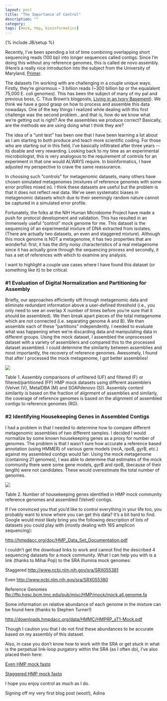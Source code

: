 ```yaml
---
layout: post
title: "The Importance of Control"
description: ""
category: 
tags: [mock, hmp, bioinformatics]
---
```

{% include JB/setup %}
<p>Recently, I’ve been spending a lot of time combining overlapping short sequencing reads (100 bp) into longer sequences called contigs.  Since I’m doing this without any reference genomes, this is called de novo assembly.  (Here’s a really nice introduction into the subject from the University of Maryland, <a href="http://www.cbcb.umd.edu/research/assembly_primer.shtml">Primer</a>.</p>

<p>The datasets I’m working with are challenging in a couple unique ways.  Firstly, they’re ginormous – 3 billion reads (~300 billion bp or the equalalent 75,000 E. coli genomes).  This has been the subject of many of my pal and previous boss, C. Titus Brown’s blogposts, <a href="http://ivory.idyll.org/blog/">Living in an Ivory Basement</a>).  We think we have a good grasp on how to process and assemble this data nowadays.   One of the key things I realized while dealing with this first challenge was the second problem…and that is, how do we know what we’re getting out is right?  Are the assemblies we produce correct?   Basically, are the methods we are using doing what I think they are?</p>

<p>The idea of a “unit test” has been one that I have been learning a lot about as I am starting to both produce and teach more scientific coding.  For those who are starting out in this field, I’ve basically infiltrated after three years -- its doable and very rewarding.  Looking back to my time as an experimental microbiologist, this is very analogous to the requirement of controls for an experiment in that one would ALWAYS require.  In bioinformatics, I have adjusted my perspective to crave the same reassurance.</p>

<p>In choosing such “controls” for metagenomic datasets, many others have chosen simulated metagenomes (mixtures of reference genomes with some error profiles mixed in).  I think these datasets are useful but the problem is that it does not reflect real data.  We’ve seen systematic biases in metagenomic datasets which due to their seemingly random nature cannot be captured in a simulated error profile.</p>

<p>Fortunately, the folks at the NIH Human Microbiome Project have made a push for protocol development and validation.  This has resulted in an immensely useful “control” mock genome for me.  This dataset is the sequencing of an experimental mixture of DNA extracted from isolates.  (There are actually two datasets, an even and staggered mixture).  Although this mock genome is NOT a metagenome, it has two properties that are wonderful:  first, it has the dirty noisy characteristics of a real metagenome since it has actually gone through the sequencing process and secondly, it has a set of references with which to examine any analysis.</p>

<p>I want to highlight a couple use cases where I have found this dataset (or something like it) to be critical.</p>

<h3>#1 Evaluation of Digital Normalization and Partitioning for Assembly</h3>

<p>Briefly, our approaches efficiently sift through metagenomic data and eliminate redundant information above a user-defined threshold (i.e., you only need to see an overlap X number of times before you’re sure that it should be assembled).  We then break apart pieces of the total metagenome which are not connected (i.e. separating genome A and B).  We then assemble each of these “partitions” independently.  I needed to evaluate what was happening when we’re discarding data and manipulating data in different groups.  Using the mock dataset, I assembled the unprocessed dataset with a variety of assemblers and compared this to the processed dataset assembled.  I could determine the similarity between assemblies and most importantly, the recovery of reference genomes.  Awesomely, I found that after I processed the mock metagenome, I got better assemblies!</p>

<img src="https://raw.github.com/adina/adina.github.com/master/_posts/figures/2012-11-06-control/table1.png">

<p>Table 1. Assembly comparisons of unfiltered (UF) and filtered (F) or filtered/partitioned (FP) HMP mock datasets using different assemblers (Velvet (V), MetaIDBA (M) and SOAPdenovo (S)).  Assembly content similarity is based on the fraction of alignment of assemblies and similarly, the coverage of reference genomes is based on the alignment of assembled contigs to reference genomes (RG).</p>

<h3>#2 Identifying Housekeeping Genes in Assembled Contigs</h3>

<p>I had a problem in that I needed to determine how to compare different metagenomic assemblies of two different samples.  I decided I would normalize by some known housekeeping genes as a proxy for number of genomes.  The problem is that I wasn’t sure how accurate a reference based annotation (using HMMER) of various gene models (recA, rpoB, gyrB, etc.) against my assembled contigs would fair.  Using the mock metagenome (containing 21 genomes), I was able to determine that estimates of the mock community there were some gene models, gyrB and rpoB, (because of their length) were not candidates. These would overestimate the total number of genomes.</p>

<img src="https://raw.github.com/adina/adina.github.com/master/_posts/figures/2012-11-06-control/table2.png">


<p> Table 2. Number of housekeeping genes identified in HMP mock community reference genomes and assembled (Velvet) contigs.
<p>If I’ve convinced you that you’d like to control everything in your life too, you probably want to know where you can get this data?  It’s a bit hard to find.  Google would most likely bring you the following description of lots of datasets you could play with (mostly dealing with 16S amplicon sequencing):</p>

<p><a href="http://hmpdacc.org/doc/HMP_Data_Set_Documentation.pdf">http://hmpdacc.org/doc/HMP_Data_Set_Documentation.pdf</a></p>

<p>I couldn’t get the download links to work and cannot find the described 4 sequencing datasets for a mock community.  What I can help you with is a link (thanks to Mihai Pop) to the SRA Illumina mock genomes:</p>

<p>Staggered
<a href="http://www.ncbi.nlm.nih.gov/sra/SRX055381">http://www.ncbi.nlm.nih.gov/sra/SRX055381</a></p>

<p>Even
<a href="http://www.ncbi.nlm.nih.gov/sra/SRX055380">http://www.ncbi.nlm.nih.gov/sra/SRX055380</a></p>

<p>Reference Genomes
<a href="ftp://ftp.hgsc.bcm.tmc.edu/pub/misc/HMP/mock/mock.all.genome.fa">ftp://ftp.hgsc.bcm.tmc.edu/pub/misc/HMP/mock/mock.all.genome.fa</a></p>

<p>Some information on relative abundance of each genome in the mixture can be found here (thanks to Stephen Turner!)</p>

<p><a href="http://downloads.hmpdacc.org/data/HMMC/HMPRP_sT1-Mock.pdf">http://downloads.hmpdacc.org/data/HMMC/HMPRP_sT1-Mock.pdf</a></p>

<p>Though I caution you that I do not find these abundances to be accurate based on my assembly of this dataset.</p>

<p>Also, in case you don’t know how to work with the SRA or get stuck in what is the perpetual link-loop purgatory within the SRA (as I often do), I’ve also placed them here:</p>

<p><a href="http://lyorn.idyll.org/~adina/SRR172902.fastq.gz">Even HMP mock fastq</a></p>

<p><a href="http://lyorn.idyll.org/~adina/SRR172903.fastq.gz">Staggered HMP mock fastq</a></p>

<p>I hope you enjoy control as much as I do.</p>

<p>Signing off my very first blog post (woot!),
Adina</p>

